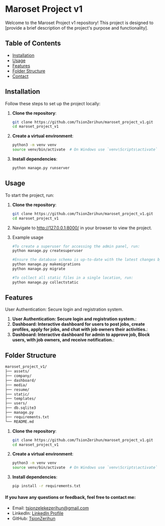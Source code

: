 # Maroset Project v1

Welcome to the Maroset Project v1 repository! This project is designed to [provide a brief description of the project's purpose and functionality].

## Table of Contents
- [Installation](#installation)
- [Usage](#usage)
- [Features](#features)
- [Folder Structure](#folder-structure)
- [Contact](#contact)

## Installation

Follow these steps to set up the project locally:

1. **Clone the repository**:
   ```bash
   git clone https://github.com/TsionZerihun/maroset_project_v1.git
   cd maroset_project_v1
2. **Create a virtual environment**:
   ```bash
   python3 -m venv venv
   source venv/bin/activate  # On Windows use `venv\Scripts\activate`
3. **Install dependencies**:
   ```bash
   python manage.py runserver

## Usage

To start the project, run:


1. **Clone the repository**:
   ```bash
   git clone https://github.com/TsionZerihun/maroset_project_v1.git
   cd maroset_project_v1
2. Navigate to http://127.0.0.1:8000/ in your browser to view the project.

3. Example usage
   ```python
   #To create a superuser for accessing the admin panel, run:
   python manage.py createsuperuser
   ```

   ```python
   #Ensure the database schema is up-to-date with the latest changes by running:
   python manage.py makemigrations
   python manage.py migrate
   ```

   ```python
   #To collect all static files in a single location, run:
   python manage.py collectstatic
   ```


## Features

User Authentication: Secure login and registration system.

1. **User Authentication: Secure login and registration system.**:
2. **Dashboard: Interactive dashboard for users to post jobs, create profiles, apply for jobs, and chat with job owners their activities.**:
3. **Dashboard: Interactive dashboard for admin to approve job, Block users, with job owners, and receive notification.**:

## Folder Structure

```bash
maroset_project_v1/
├── assets/
├── company/
├── dashboard/
├── media/
├── resume/
├── static/
├── templates/
├── users/
├── db.sqlite3
├── manage.py
├── requirements.txt
└── README.md
```

1. **Clone the repository**:
   ```bash
   git clone https://github.com/TsionZerihun/maroset_project_v1.git
   cd maroset_project_v1
2. **Create a virtual environment**:
   ```bash
   python3 -m venv venv
   source venv/bin/activate  # On Windows use `venv\Scripts\activate`
3. **Install dependencies**:
   ```bash
   pip install -r requirements.txt
   ```

#### If you have any questions or feedback, feel free to contact me:

- Email: tsionzelekezerihun@gmail.com
- LinkedIn: [LinkedIn Profile](https://www.linkedin.com/in/tsion-zeleke/)
- GitHub: [TsionZerihun](https://github.com/TsionZerihun)

